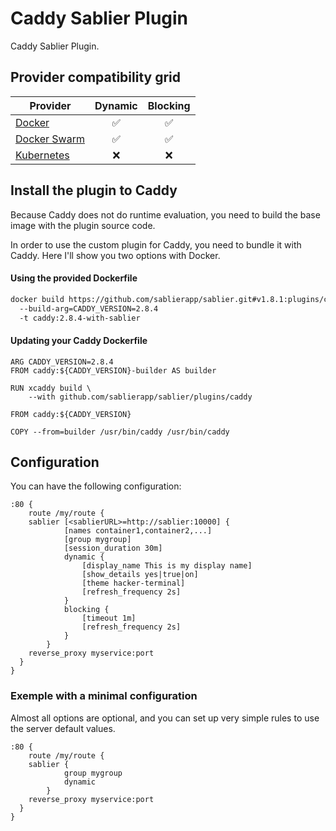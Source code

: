 # Caddy Sablier Plugin

Caddy Sablier Plugin.

## Provider compatibility grid

| Provider                                | Dynamic | Blocking |
| --------------------------------------- | :-----: | :------: |
| [Docker](../providers/docker)             |    ✅    |    ✅     |
| [Docker Swarm](../providers/docker_swarm) |    ✅    |    ✅     |
| [Kubernetes](../providers/kubernetes)     |    ❌    |    ❌     |

## Install the plugin to Caddy

Because Caddy does not do runtime evaluation, you need to build the base image with the plugin source code.

In order to use the custom plugin for Caddy, you need to bundle it with Caddy.
Here I'll show you two options with Docker.

<!-- tabs:start -->

#### **Using the provided Dockerfile**

```bash
docker build https://github.com/sablierapp/sablier.git#v1.8.1:plugins/caddy 
  --build-arg=CADDY_VERSION=2.8.4
  -t caddy:2.8.4-with-sablier
```

#### **Updating your Caddy Dockerfile**

```docker
ARG CADDY_VERSION=2.8.4
FROM caddy:${CADDY_VERSION}-builder AS builder

RUN xcaddy build \
    --with github.com/sablierapp/sablier/plugins/caddy

FROM caddy:${CADDY_VERSION}

COPY --from=builder /usr/bin/caddy /usr/bin/caddy
```

<!-- tabs:end -->

## Configuration

You can have the following configuration:

```Caddyfile
:80 {
	route /my/route {
    sablier [<sablierURL>=http://sablier:10000] {
			[names container1,container2,...]
			[group mygroup]
			[session_duration 30m]
			dynamic {
				[display_name This is my display name]
				[show_details yes|true|on]
				[theme hacker-terminal]
				[refresh_frequency 2s]
			}
			blocking {
				[timeout 1m]
				[refresh_frequency 2s]
			}
		}
    reverse_proxy myservice:port
  }
}
```

### Exemple with a minimal configuration

Almost all options are optional, and you can set up very simple rules to use the server default values.

```Caddyfile
:80 {
	route /my/route {
    sablier {
			group mygroup
			dynamic
		}
    reverse_proxy myservice:port
  }
}
```
